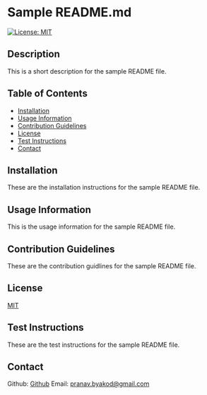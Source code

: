 # Sample README.md
  [![License: MIT](https://img.shields.io/badge/License-MIT-yellow.svg)](https://opensource.org/licenses/MIT)
  ## Description 
  This is a short description for the sample README file.
  ## Table of Contents
  * [Installation](#installation)
  * [Usage Information](#usage)
  * [Contribution Guidelines](#guidelines)
  * [License](#license)
  * [Test Instructions](#testing)
  * [Contact](#contact)
  ## Installation
  These are the installation instructions for the sample README file.
  ## Usage Information
  This is the usage information for the sample README file.
  ## Contribution Guidelines
  These are the contribution guidlines for the sample README file.
  ## License
  [MIT](https://opensource.org/licenses/MIT)
  ## Test Instructions
  These are the test instructions for the sample README file.
  ## Contact
  Github: [Github](https://github.com/pbyakod)
  Email: pranav.byakod@gmail.com
